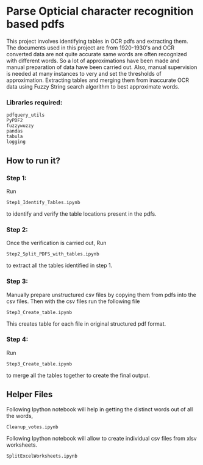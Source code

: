 # Parse Opticial character recognition based pdfs

This project involves identifying tables in OCR pdfs and extracting them. The documents used in this project are from 1920-1930's and OCR converted data are not quite accurate same words are often recognized with different words.
So a lot of approximations have been made and manual preparation of data have been carried out. Also, manual supervision is needed at many instances to very and set the thresholds of approximation.
Extracting tables and merging them from inaccurate OCR data using Fuzzy String search algorithm to best approximate words.

### Libraries required:
```
pdfquery_utils
PyPDF2
fuzzywuzzy
pandas
tabula
logging
```

## How to run it?

### Step 1:

Run
```
Step1_Identify_Tables.ipynb
```
 to identify and verify the table locations present in the pdfs. 

### Step 2:

Once the verification is carried out, Run 
```
Step2_Split_PDFS_with_tables.ipynb
```
 to extract all the tables identified in step 1.

### Step 3:

Manually prepare unstructured csv files by copying them from pdfs into the csv files. Then with the csv files run the following file
```
Step3_Create_table.ipynb
```
This creates table for each file in original structured pdf format.

### Step 4:
Run
```
Step3_Create_table.ipynb
```
to merge all the tables together to create the final output.


## Helper Files

Following Ipython notebook will help in getting the distinct words out of all the words,

```
Cleanup_votes.ipynb
```
Following Ipython notebook will allow to create individual csv files from xlsv worksheets.

```
SplitExcelWorksheets.ipynb
```

